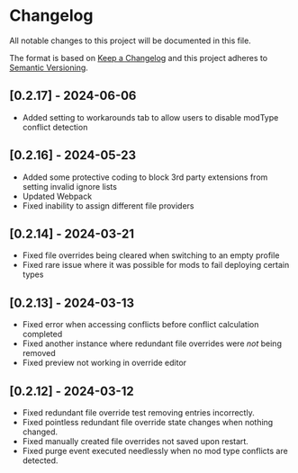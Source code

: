 # Changelog

All notable changes to this project will be documented in this file.

The format is based on [Keep a Changelog](http://keepachangelog.com/) and this project adheres to [Semantic Versioning](http://semver.org/).

## [0.2.17] - 2024-06-06

- Added setting to workarounds tab to allow users to disable modType conflict detection

## [0.2.16] - 2024-05-23

- Added some protective coding to block 3rd party extensions from setting invalid ignore lists
- Updated Webpack
- Fixed inability to assign different file providers

## [0.2.14] - 2024-03-21

- Fixed file overrides being cleared when switching to an empty profile
- Fixed rare issue where it was possible for mods to fail deploying certain types

## [0.2.13] - 2024-03-13

- Fixed error when accessing conflicts before conflict calculation completed
- Fixed another instance where redundant file overrides were *not* being removed
- Fixed preview not working in override editor

## [0.2.12] - 2024-03-12

- Fixed redundant file override test removing entries incorrectly.
- Fixed pointless redundant file override state changes when nothing changed.
- Fixed manually created file overrides not saved upon restart.
- Fixed purge event executed needlessly when no mod type conflicts are detected.
